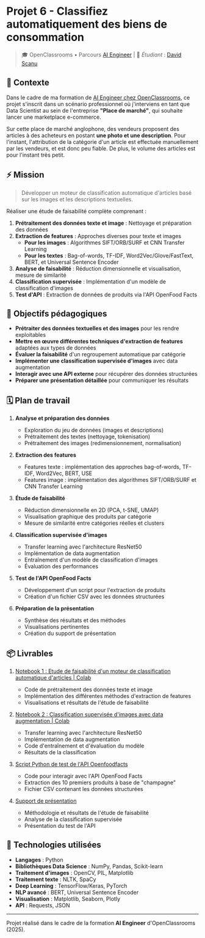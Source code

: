 # Projet 6 - Classifiez automatiquement des biens de consommation

> 🎓 OpenClassrooms • Parcours [AI Engineer](https://openclassrooms.com/fr/paths/795-ai-engineer) | 👋 *Étudiant* : [David Scanu](https://www.linkedin.com/in/davidscanu14/)

## 📝 Contexte

Dans le cadre de ma formation de [AI Engineer chez OpenClassrooms](https://openclassrooms.com/fr/paths/795-ai-engineer), ce projet s'inscrit dans un scénario professionnel où j'interviens en tant que Data Scientist au sein de l'entreprise **"Place de marché"**, qui souhaite lancer une marketplace e-commerce.

Sur cette place de marché anglophone, des vendeurs proposent des articles à des acheteurs en postant **une photo et une description**. Pour l'instant, l'attribution de la catégorie d'un article est effectuée manuellement par les vendeurs, et est donc peu fiable. De plus, le volume des articles est pour l'instant très petit.

## ⚡ Mission

> Développer un moteur de classification automatique d'articles basé sur les images et les descriptions textuelles.

Réaliser une étude de faisabilité complète comprenant :

1. **Prétraitement des données texte et image** : Nettoyage et préparation des données
2. **Extraction de features** : Approches diverses pour texte et images
   - **Pour les images** : Algorithmes SIFT/ORB/SURF et CNN Transfer Learning
   - **Pour les textes** : Bag-of-words, TF-IDF, Word2Vec/Glove/FastText, BERT, et Universal Sentence Encoder
3. **Analyse de faisabilité** : Réduction dimensionnelle et visualisation, mesure de similarité
4. **Classification supervisée** : Implémentation d'un modèle de classification d'images
5. **Test d'API** : Extraction de données de produits via l'API OpenFood Facts

## 🎯 Objectifs pédagogiques

- **Prétraiter des données textuelles et des images** pour les rendre exploitables
- **Mettre en œuvre différentes techniques d'extraction de features** adaptées aux types de données
- **Évaluer la faisabilité** d'un regroupement automatique par catégorie
- **Implémenter une classification supervisée d'images** avec data augmentation
- **Interagir avec une API externe** pour récupérer des données structurées
- **Préparer une présentation détaillée** pour communiquer les résultats

## 🗓️ Plan de travail

1. **Analyse et préparation des données**
   - Exploration du jeu de données (images et descriptions)
   - Prétraitement des textes (nettoyage, tokenisation)
   - Prétraitement des images (redimensionnement, normalisation)

2. **Extraction des features**
   - Features texte : implémentation des approches bag-of-words, TF-IDF, Word2Vec, BERT, USE
   - Features image : implémentation des algorithmes SIFT/ORB/SURF et CNN Transfer Learning

4. **Étude de faisabilité**
   - Réduction dimensionnelle en 2D (PCA, t-SNE, UMAP)
   - Visualisation graphique des produits par catégorie
   - Mesure de similarité entre catégories réelles et clusters

5. **Classification supervisée d'images**
   - Transfer learning avec l'architecture ResNet50
   - Implémentation de data augmentation
   - Entraînement d'un modèle de classification d'images
   - Évaluation des performances

7. **Test de l'API OpenFood Facts**
   - Développement d'un script pour l'extraction de produits
   - Création d'un fichier CSV avec les données structurées

8. **Préparation de la présentation**
   - Synthèse des résultats et des méthodes
   - Visualisations pertinentes
   - Création du support de présentation

## 📦 Livrables

1. [Notebook 1 : Etude de faisabilité d'un moteur de classification automatique d'articles | Colab](https://colab.research.google.com/drive/11NzDz7Wy2MKWHrmCsNwvC14Z4gTM75Xe?usp=sharing)
   - Code de prétraitement des données texte et image
   - Implémentation des différentes méthodes d'extraction de features
   - Visualisations et résultats de l'étude de faisabilité

2. [Notebook 2 : Classification supervisée d'images avec data augmentation | Colab](https://colab.research.google.com/drive/1MWZzFIE2hwoj35tkJy9pA0d76buZYDxb?usp=sharing)
   - Transfer learning avec l'architecture ResNet50
   - Implémentation de data augmentation
   - Code d'entraînement et d'évaluation du modèle
   - Résultats de la classification

4. [Script Python de test de l'API Openfoodfacts](openfoodfacts/produits_champagne.py)
   - Code pour interagir avec l'API OpenFood Facts
   - Extraction des 10 premiers produits à base de "champagne"
   - Fichier CSV contenant les données structurées

5. [Support de présentation](https://docs.google.com/presentation/d/136HR5pYWK9EnaBPeFOcJlm2eUVGF2n9BXA7fVwVGW5A/edit?usp=sharing)
   - Méthodologie et résultats de l'étude de faisabilité
   - Analyse de la classification supervisée
   - Présentation du test de l'API

## 🔧 Technologies utilisées

- **Langages** : Python
- **Bibliothèques Data Science** : NumPy, Pandas, Scikit-learn
- **Traitement d'images** : OpenCV, PIL, Matplotlib
- **Traitement texte** : NLTK, SpaCy
- **Deep Learning** : TensorFlow/Keras, PyTorch
- **NLP avancé** : BERT, Universal Sentence Encoder
- **Visualisation** : Matplotlib, Seaborn, Plotly
- **API** : Requests, JSON

---

Projet réalisé dans le cadre de la formation **AI Engineer** d'OpenClassrooms (2025).
